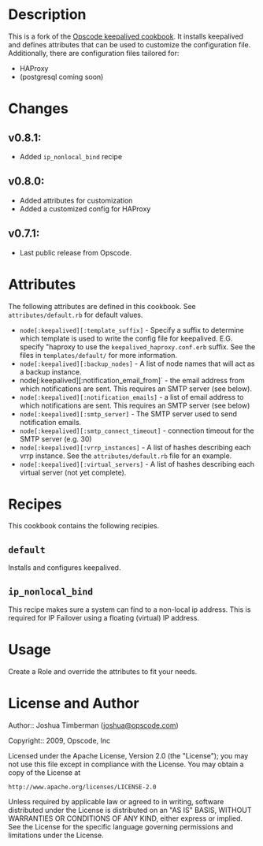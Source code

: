 Description
===========

This is a fork of the [Opscode keepalived cookbook](https://github.com/opscode/cookbooks/tree/master/keepalived). It installs keepalived and defines attributes that can be used to customize the configuration file. Additionally, there are configuration files tailored for:
* HAProxy
* (postgresql coming soon)

Changes
=======
## v0.8.1:
* Added `ip_nonlocal_bind` recipe

## v0.8.0:
* Added attributes for customization
* Added a customized config for HAProxy

## v0.7.1:

* Last public release from Opscode.

Attributes
==========
The following attributes are defined in this cookbook. See `attributes/default.rb` for default values.

* `node[:keepalived][:template_suffix]` - Specify a suffix to determine which template is used to write the config file for keepalived. E.G. specify "haproxy to use the `keepalived_haproxy.conf.erb` suffix. See the files in `templates/default/` for more information.
* `node[:keepalived][:backup_nodes]` - A list of node names that will act as a backup instance.
* node[:keepalived][:notification_email_from]` - the email address from which notifications are sent. This requires an SMTP server (see below).
* `node[:keepalived][:notification_emails]` - a list of email address to which notifications are sent. This requires an SMTP server (see below)
* `node[:keepalived][:smtp_server]` - The SMTP server used to send notification emails.
* `node[:keepalived][:smtp_connect_timeout]` - connection timeout for the SMTP server (e.g. 30)
* `node[:keepalived][:vrrp_instances]` - A list of hashes describing each vrrp instance. See the `attributes/default.rb` file for an example.
* `node[:keepalived][:virtual_servers]` - A list of hashes describing each virtual server (not yet complete).


Recipes
=======
This cookbook contains the following recipies.

`default`
---------
Installs and configures keepalived.

`ip_nonlocal_bind`
------------------
This recipe makes sure a system can find to a non-local ip address. This is required for IP Failover using a floating (virtual) IP address.

Usage
=====

Create a Role and override the attributes to fit your needs.

License and Author
==================

Author:: Joshua Timberman (<joshua@opscode.com>)

Copyright:: 2009, Opscode, Inc

Licensed under the Apache License, Version 2.0 (the "License");
you may not use this file except in compliance with the License.
You may obtain a copy of the License at

    http://www.apache.org/licenses/LICENSE-2.0

Unless required by applicable law or agreed to in writing, software
distributed under the License is distributed on an "AS IS" BASIS,
WITHOUT WARRANTIES OR CONDITIONS OF ANY KIND, either express or implied.
See the License for the specific language governing permissions and
limitations under the License.
